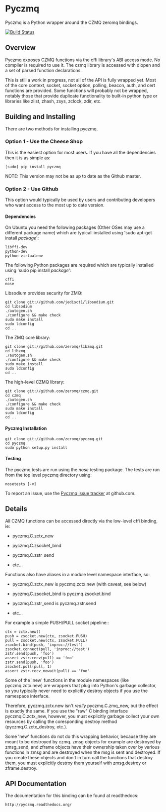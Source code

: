 # Pyczmq
Pyczmq is a Python wrapper around the CZMQ zeromq bindings.

[![Build Status](https://travis-ci.org/claws/pyczmq.png?branch=master)](https://travis-ci.org/claws/pyczmq)

## Overview

Pyczmq exposes CZMQ functions via the cffi library's ABI access mode.  No compiler is required to use it.  The czmq library is accessed with dlopen and a set of parsed function declarations.

This is still a work in progress, not all of the API is fully wrapped yet. Most of the core context, socket, socket option, polling, beacon, auth, and cert functions are provided. Some functions will probably not be wrapped, notably those that provide duplicate functionality to built-in python type or libraries like zlist, zhash, zsys, zclock, zdir, etc.


## Building and Installing

There are two methods for installing pyczmq.

### Option 1 - Use the Cheese Shop

This is the easiest option for most users. If you have all the dependencies then it is as simple as:

    [sudo] pip install pyczmq

NOTE: This version may not be as up to date as the Github master.


### Option 2 - Use Github

This option would typically be used by users and contributing developers who want access to the most up to date version.


#### Dependencies

On Ubuntu you need the following packages (Other OSes may use a different package name) which are typicall installed using 'sudo apt-get install _package_':

    libffi-dev
    python-dev
    python-virtualenv

The following Python packages are required which are typically installed using 'sudo pip install _package_':

    cffi
    nose

Libsodium provides security for ZMQ:

    git clone git://github.com/jedisct1/libsodium.git
    cd libsodium
    ./autogen.sh
    ./configure && make check
    sudo make install
    sudo ldconfig
    cd ..

The ZMQ core library:

    git clone git://github.com/zeromq/libzmq.git
    cd libzmq
    ./autogen.sh
    ./configure && make check
    sudo make install
    sudo ldconfig
    cd ..

The high-level CZMQ library:

    git clone git://github.com/zeromq/czmq.git
    cd czmq
    ./autogen.sh
    ./configure && make check
    sudo make install
    sudo ldconfig
    cd ..


#### Pyczmq Installation

    git clone git://github.com/zeromq/pyczmq.git
    cd pyczmq
    sudo python setup.py install


#### Testing

The pyczmq tests are run using the *nose* testing package. The tests are run from the top level pyczmq directory using:

    nosetests [-v]


To report an issue, use the [Pyczmq issue tracker](https://github.com/zeromq/pyczmq/issues) at github.com.

## Details

All CZMQ functions can be accessed directly via the low-level cffi
binding, ie:

  - pyczmq.C.zctx_new

  - pyczmq.C.zsocket_bind

  - pyczmq.C.zstr_send

  - etc...

Functions also have aliases in a module level namespace interface, so:

  - pyczmq.C.zctx_new is pyczmq.zctx.new (with caveat, see below)

  - pyczmq.C.zsocket_bind is pyczmq.zsocket.bind

  - pyczmq.C.zstr_send is pyczmq.zstr.send

  - etc...

For example a simple PUSH/PULL socket pipeline::

    ctx = zctx.new()
    push = zsocket.new(ctx, zsocket.PUSH)
    pull = zsocket.new(ctx, zsocket.PULL)
    zsocket.bind(push, 'inproc://test')
    zsocket.connect(pull, 'inproc://test')
    zstr.send(push, 'foo')
    assert zstr.recv(pull) == 'foo'
    zstr.send(push, 'foo')
    zsocket.poll(pull, 1)
    assert zstr.recv_nowait(pull) == 'foo'

Some of the 'new' functions in the module namespaces (like pyczmq.zctx.new) are wrappers that plug into Python's garbage collector, so you typically never need to explicitly destroy objects if you use the namespace interface.

Therefore, pyczmq.zctx.new isn't *really* pyczmq.C.zmq_new, but the effect is exactly the same.  If you use the "raw" C binding interface pyczmq.C.zctx_new, however, you must explicitly garbage collect your own resources by calling the coresponding destroy method (pyczmq.C.zctx_destroy, etc.).

Some 'new' functions do not do this wrapping behavior, because they are meant to be destroyed by czmq. zmsg objects for example are destroyed by zmsg_send, and zframe objects have their ownership taken over by various functions in zmsg and are destroyed when the msg is sent and destroyed.  If you create these objects and don't in turn call the functions that destroy them, you must explicitly destroy them yourself with zmsg.destroy or zframe.destroy.


## API Documentation

The documentation for this binding can be found at readthedocs:

    http://pyczmq.readthedocs.org/

